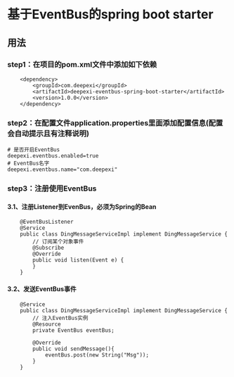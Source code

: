 # 基于EventBus的spring boot starter<br>

## 用法<br>

### step1：在项目的pom.xml文件中添加如下依赖
```
    <dependency>
        <groupId>com.deepexi</groupId>
        <artifactId>deepexi-eventbus-spring-boot-starter</artifactId>
        <version>1.0.0</version>
    </dependency>
```
### step2：在配置文件application.properties里面添加配置信息(配置会自动提示且有注释说明)
```
# 是否开启EventBus
deepexi.eventbus.enabled=true
# EventBus名字
deepexi.eventbus.name="com.deepexi"
```
### step3：注册使用EventBus<br>
#### 3.1、注册Listener到EvenBus，必须为Spring的Bean
```    
    @EventBusListener
    @Service
    public class DingMessageServiceImpl implement DingMessageService {
        // 订阅某个对象事件
        @Subscribe
        @Override
        public void listen(Event e) {
        }
    }
```        
#### 3.2、发送EventBus事件
```
    @Service
    public class DingMessageServiceImpl implement DingMessageService {
        // 注入EventBus实例
        @Resource
        private EventBus eventBus;
        
        @Override
        public void sendMessage(){
            eventBus.post(new String("Msg"));
        }
    }
```       
